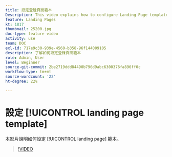 ```yaml
---
title: 設定登陸頁面範本
Description: This video explains how to configure Landing Page templates in Adobe Campaign Standard.
feature: Landing Pages
kt: 1817
thumbnail: 25200.jpg
doc-type: feature video
activity: use
team: DOC
exl-id: 717e9c30-939e-4560-b358-96f144009105
description: 了解如何設定登錄頁面範本
role: Admin, User
level: Beginner
source-git-commit: 2be2719ddd84490b796d9abc6300376fa896ff0c
workflow-type: tm+mt
source-wordcount: '22'
ht-degree: 22%

---
```


# 設定 [!UICONTROL landing page template]

本影片說明如何設定 [!UICONTROL landing page] 範本。

>[!VIDEO](https://video.tv.adobe.com/v/25200/?quality=12)
